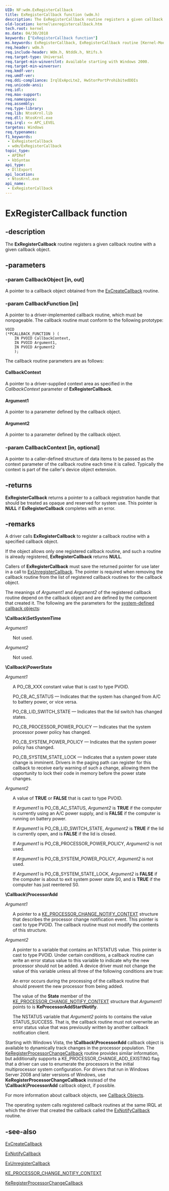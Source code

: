 ```yaml
---
UID: NF:wdm.ExRegisterCallback
title: ExRegisterCallback function (wdm.h)
description: The ExRegisterCallback routine registers a given callback routine with a given callback object.
old-location: kernel\exregistercallback.htm
tech.root: kernel
ms.date: 04/30/2018
keywords: ["ExRegisterCallback function"]
ms.keywords: ExRegisterCallback, ExRegisterCallback routine [Kernel-Mode Driver Architecture], k102_db841434-fe00-448d-b5bb-2c35d1ad0ec4.xml, kernel.exregistercallback, wdm/ExRegisterCallback
req.header: wdm.h
req.include-header: Wdm.h, Ntddk.h, Ntifs.h
req.target-type: Universal
req.target-min-winverclnt: Available starting with Windows 2000.
req.target-min-winversvr: 
req.kmdf-ver: 
req.umdf-ver: 
req.ddi-compliance: IrqlExApcLte2, HwStorPortProhibitedDDIs
req.unicode-ansi: 
req.idl: 
req.max-support: 
req.namespace: 
req.assembly: 
req.type-library: 
req.lib: NtosKrnl.lib
req.dll: NtosKrnl.exe
req.irql: <= APC_LEVEL
targetos: Windows
req.typenames: 
f1_keywords:
 - ExRegisterCallback
 - wdm/ExRegisterCallback
topic_type:
 - APIRef
 - kbSyntax
api_type:
 - DllExport
api_location:
 - NtosKrnl.exe
api_name:
 - ExRegisterCallback
---
```


# ExRegisterCallback function


## -description

The <b>ExRegisterCallback</b> routine registers a given callback routine with a given callback object.

## -parameters

### -param CallbackObject [in, out]


A pointer to a callback object obtained from the <a href="/windows-hardware/drivers/ddi/wdm/nf-wdm-excreatecallback">ExCreateCallback</a> routine.

### -param CallbackFunction [in]


A pointer to a driver-implemented callback routine, which must be nonpageable. The callback routine must conform to the following prototype:


```
VOID
(*PCALLBACK_FUNCTION ) (
    IN PVOID CallbackContext,
    IN PVOID Argument1,
    IN PVOID Argument2
    );
```

The callback routine parameters are as follows:





#### CallbackContext

A pointer to a driver-supplied context area as specified in the <i>CallbackContext</i> parameter of <b>ExRegisterCallback</b>.



#### Argument1

A pointer to a parameter defined by the callback object.



#### Argument2

A pointer to a parameter defined by the callback object.

### -param CallbackContext [in, optional]


A pointer to a caller-defined structure of data items to be passed as the context parameter of the callback routine each time it is called. Typically the context is part of the caller's device object extension.

## -returns

<b>ExRegisterCallback</b> returns a pointer to a callback registration handle that should be treated as opaque and reserved for system use. This pointer is <b>NULL</b> if <b>ExRegisterCallback</b> completes with an error.

## -remarks

A driver calls <b>ExRegisterCallback</b> to register a callback routine with a specified callback object.

If the object allows only one registered callback routine, and such a routine is already registered, <b>ExRegisterCallback</b> returns <b>NULL</b>.

Callers of <b>ExRegisterCallback</b> must save the returned pointer for use later in a call to <a href="/windows-hardware/drivers/ddi/wdm/nf-wdm-exunregistercallback">ExUnregisterCallback</a>. The pointer is required when removing the callback routine from the list of registered callback routines for the callback object.

The meanings of <i>Argument1</i> and <i>Argument2</i> of the registered callback routine depend on the callback object and are defined by the component that created it. The following are the parameters for the <a href="/windows-hardware/drivers/kernel/using-a-system-defined-callback-object">system-defined callback objects</a>:

**\Callback\SetSystemTime**

*Argument1*

<ul>
Not used.
</ul>

*Argument2*

<ul>
Not used.
</ul>

**\Callback\PowerState**

*Argument1*

<ul>
A PO_CB_XXX constant value that is cast to type PVOID.

PO_CB_AC_STATUS — Indicates that the system has changed from A/C to battery power, or vice versa.

PO_CB_LID_SWITCH_STATE — Indicates that the lid switch has changed states.

PO_CB_PROCESSOR_POWER_POLICY — Indicates that the system processor power policy has changed.

PO_CB_SYSTEM_POWER_POLICY — Indicates that the system power policy has changed.

PO_CB_SYSTEM_STATE_LOCK — Indicates that a system power state change is imminent. Drivers in the paging path can register for this callback to receive early warning of such a change, allowing them the opportunity to lock their code in memory before the power state changes.
</ul>

*Argument2*

<ul>
A value of <b>TRUE</b> or <b>FALSE</b> that is cast to type PVOID.

If <i>Argument1</i> is PO_CB_AC_STATUS, <i>Argument2</i> is <b>TRUE</b> if the computer is currently using an A/C power supply, and is <b>FALSE</b> if the computer is running on battery power.

If <i>Argument1</i> is PO_CB_LID_SWITCH_STATE, <i>Argument2</i> is <b>TRUE</b> if the lid is currently open, and is <b>FALSE</b> if the lid is closed.

If <i>Argument1</i> is PO_CB_PROCESSOR_POWER_POLICY, <i>Argument2</i> is not used.

If <i>Argument1</i> is PO_CB_SYSTEM_POWER_POLICY, <i>Argument2</i> is not used.

If <i>Argument1</i> is PO_CB_SYSTEM_STATE_LOCK, <i>Argument2</i> is <b>FALSE</b> if the computer is about to exit system power state S0, and is <b>TRUE</b> if the computer has just reentered S0.
</ul>

**\Callback\ProcessorAdd**

*Argument1*

<ul>
A pointer to a <a href="/windows-hardware/drivers/ddi/wdm/ns-wdm-_ke_processor_change_notify_context">KE_PROCESSOR_CHANGE_NOTIFY_CONTEXT</a> structure that describes the processor change notification event. This pointer is cast to type PVOID. The callback routine must not modify the contents of this structure.
</ul>

*Argument2*

<ul>
A pointer to a variable that contains an NTSTATUS value. This pointer is cast to type PVOID. Under certain conditions, a callback routine can write an error status value to this variable to indicate why the new processor should not be added. A device driver must not change the value of this variable unless all three of the following conditions are true:

An error occurs during the processing of the callback routine that should prevent the new processor from being added.

The value of the <b>State</b> member of the <a href="/windows-hardware/drivers/ddi/wdm/ns-wdm-_ke_processor_change_notify_context">KE_PROCESSOR_CHANGE_NOTIFY_CONTEXT</a> structure that <i>Argument1</i> points to is <b>KeProcessorAddStartNotify</b>.

The NSTATUS variable that <i>Argument2</i> points to contains the value STATUS_SUCCESS. That is, the callback routine must not overwrite an error status value that was previously written by another callback notification client.
</ul>

Starting with Windows Vista, the <b>\Callback\ProcessorAdd</b> callback object is available to dynamically track changes in the processor population. The <a href="/windows-hardware/drivers/ddi/wdm/nf-wdm-keregisterprocessorchangecallback">KeRegisterProcessorChangeCallback</a> routine provides similar information, but additionally supports a KE_PROCESSOR_CHANGE_ADD_EXISTING flag that a driver can use to enumerate the processors in the initial multiprocessor system configuration. For drivers that run in Windows Server 2008 and later versions of Windows, use <b>KeRegisterProcessorChangeCallback</b> instead of the <b>\Callback\ProcessorAdd</b> callback object, if possible.

For more information about callback objects, see <a href="/windows-hardware/drivers/kernel/callback-objects">Callback Objects</a>.

The operating system calls registered callback routines at the same IRQL at which the driver that created the callback called the <a href="/windows-hardware/drivers/ddi/wdm/nf-wdm-exnotifycallback">ExNotifyCallback</a> routine.

## -see-also

<a href="/windows-hardware/drivers/ddi/wdm/nf-wdm-excreatecallback">ExCreateCallback</a>



<a href="/windows-hardware/drivers/ddi/wdm/nf-wdm-exnotifycallback">ExNotifyCallback</a>



<a href="/windows-hardware/drivers/ddi/wdm/nf-wdm-exunregistercallback">ExUnregisterCallback</a>



<a href="/windows-hardware/drivers/ddi/wdm/ns-wdm-_ke_processor_change_notify_context">KE_PROCESSOR_CHANGE_NOTIFY_CONTEXT</a>



<a href="/windows-hardware/drivers/ddi/wdm/nf-wdm-keregisterprocessorchangecallback">KeRegisterProcessorChangeCallback</a>
